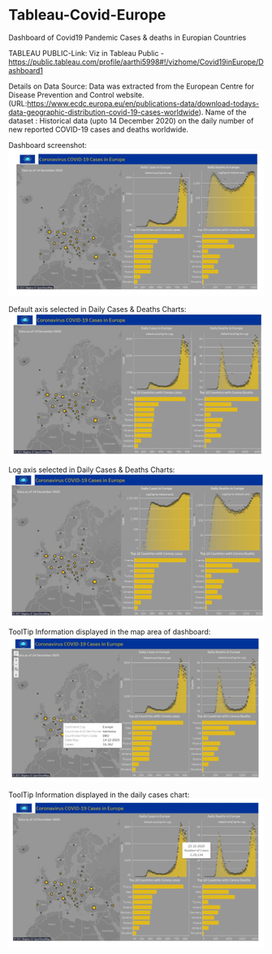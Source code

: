 # Tableau-Covid-Europe
Dashboard of Covid19 Pandemic Cases &amp; deaths in Europian Countries

TABLEAU PUBLIC-Link: 
Viz in Tableau Public - https://public.tableau.com/profile/aarthi5998#!/vizhome/Covid19inEurope/Dashboard1

Details on Data Source: 
Data was extracted from the European Centre for Disease Prevention and Control website. (URL:https://www.ecdc.europa.eu/en/publications-data/download-todays-data-geographic-distribution-covid-19-cases-worldwide).
Name of the dataset : Historical data (upto 14 December 2020) on the daily number of new reported COVID-19 cases and deaths worldwide. 

Dashboard screenshot: 
![image](https://github.com/arthii17/Tableau-Covid-Europe/blob/main/Screenshots/Dashboard.JPG)

Default axis selected in Daily Cases & Deaths Charts: 
![image](https://github.com/arthii17/Tableau-Covid-Europe/blob/main/Screenshots/Default_Axis.JPG)

Log axis selected in Daily Cases & Deaths Charts: 
![image](https://github.com/arthii17/Tableau-Covid-Europe/blob/main/Screenshots/Log_Axis.JPG)

ToolTip Information displayed in the map area of dashboard: 
![image](https://github.com/arthii17/Tableau-Covid-Europe/blob/main/Screenshots/Tooltip_Map.JPG)

ToolTip Information displayed in the daily cases chart: 
![image](https://github.com/arthii17/Tableau-Covid-Europe/blob/main/Screenshots/Tooltip_Cases.JPG)


